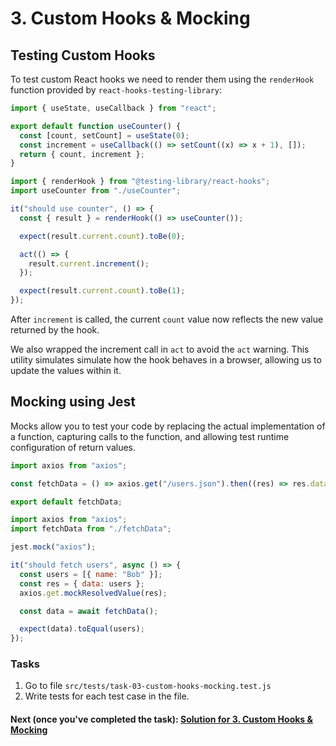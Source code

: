 # 3. Custom Hooks & Mocking

## Testing Custom Hooks

To test custom React hooks we need to render them using the `renderHook` function provided by `react-hooks-testing-library`:

```js
import { useState, useCallback } from "react";

export default function useCounter() {
  const [count, setCount] = useState(0);
  const increment = useCallback(() => setCount((x) => x + 1), []);
  return { count, increment };
}
```

```js
import { renderHook } from "@testing-library/react-hooks";
import useCounter from "./useCounter";

it("should use counter", () => {
  const { result } = renderHook(() => useCounter());

  expect(result.current.count).toBe(0);

  act(() => {
    result.current.increment();
  });

  expect(result.current.count).toBe(1);
});
```

After `increment` is called, the current `count` value now reflects the new value returned by the hook.

We also wrapped the increment call in `act` to avoid the `act` warning. This utility simulates simulate how the hook behaves in a browser, allowing us to update the values within it.

## Mocking using Jest

Mocks allow you to test your code by replacing the actual implementation of a function, capturing calls to the function, and allowing test runtime configuration of return values.

```js
import axios from "axios";

const fetchData = () => axios.get("/users.json").then((res) => res.data);

export default fetchData;
```

```js
import axios from "axios";
import fetchData from "./fetchData";

jest.mock("axios");

it("should fetch users", async () => {
  const users = [{ name: "Bob" }];
  const res = { data: users };
  axios.get.mockResolvedValue(res);

  const data = await fetchData();

  expect(data).toEqual(users);
});
```

### Tasks

1. Go to file `src/tests/task-03-custom-hooks-mocking.test.js`
2. Write tests for each test case in the file.

#### Next (once you've completed the task): [Solution for 3. Custom Hooks & Mocking](./SOLUTION.md)
